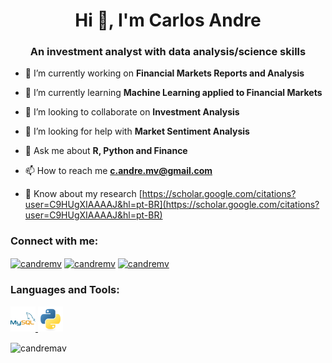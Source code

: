 <h1 align="center">Hi 👋, I'm Carlos Andre</h1>
<h3 align="center">An investment analyst with data analysis/science skills</h3>

- 🔭 I’m currently working on **Financial Markets Reports and Analysis**

- 🌱 I’m currently learning **Machine Learning applied to Financial Markets**

- 👯 I’m looking to collaborate on **Investment Analysis**

- 🤝 I’m looking for help with **Market Sentiment Analysis**

- 💬 Ask me about **R, Python and Finance**

- 📫 How to reach me **c.andre.mv@gmail.com**

- 📄 Know about my research [https://scholar.google.com/citations?user=C9HUgXIAAAAJ&hl=pt-BR](https://scholar.google.com/citations?user=C9HUgXIAAAAJ&hl=pt-BR)

<h3 align="left">Connect with me:</h3>
<p align="left">
<a href="https://twitter.com/candremv" target="blank"><img align="center" src="https://raw.githubusercontent.com/rahuldkjain/github-profile-readme-generator/master/src/images/icons/Social/twitter.svg" alt="candremv" height="30" width="40" /></a>
<a href="https://linkedin.com/in/candremv" target="blank"><img align="center" src="https://raw.githubusercontent.com/rahuldkjain/github-profile-readme-generator/master/src/images/icons/Social/linked-in-alt.svg" alt="candremv" height="30" width="40" /></a>
<a href="https://kaggle.com/candremv" target="blank"><img align="center" src="https://raw.githubusercontent.com/rahuldkjain/github-profile-readme-generator/master/src/images/icons/Social/kaggle.svg" alt="candremv" height="30" width="40" /></a>
</p>

<h3 align="left">Languages and Tools:</h3>
<p align="left"> <a href="https://www.mysql.com/" target="_blank" rel="noreferrer"> <img src="https://raw.githubusercontent.com/devicons/devicon/master/icons/mysql/mysql-original-wordmark.svg" alt="mysql" width="40" height="40"/> </a> <a href="https://www.python.org" target="_blank" rel="noreferrer"> <img src="https://raw.githubusercontent.com/devicons/devicon/master/icons/python/python-original.svg" alt="python" width="40" height="40"/> </a> </p>

<p><img align="center" src="https://github-readme-stats.vercel.app/api/top-langs?username=candremav&show_icons=true&locale=en&layout=compact" alt="candremav" /></p>
